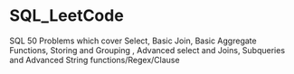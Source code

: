 # SQL_LeetCode
SQL 50 Problems which cover Select, Basic Join, Basic Aggregate Functions, Storing and Grouping , Advanced select and Joins, Subqueries and Advanced String functions/Regex/Clause 
